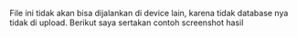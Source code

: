 File ini tidak akan bisa dijalankan di device lain, karena tidak database nya tidak di upload.
Berikut saya sertakan contoh screenshot hasil

